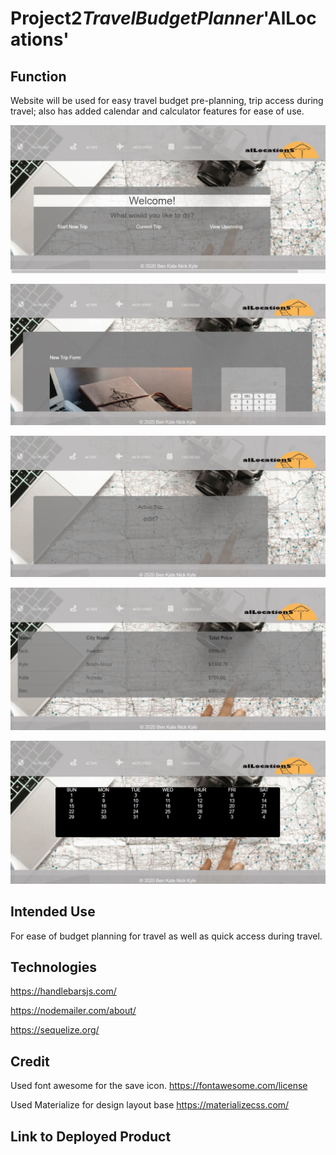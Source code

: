 # Project2*TravelBudgetPlanner*'AlLocations'

## Function

Website will be used for easy travel budget pre-planning, trip access during travel; also has added calendar and calculator features for ease of use.

![image](/pics_Readme/index.jpg)

![image](/pics_Readme/newTrip.jpg)

![image](/pics_Readme/activeTrip.jpg)

![image](/pics_Readme/pastTrip.jpg)

![image](/pics_Readme/calendar.jpg)

## Intended Use

For ease of budget planning for travel as well as quick access during travel.

## Technologies

https://handlebarsjs.com/

https://nodemailer.com/about/

https://sequelize.org/

## Credit

Used font awesome for the save icon.
https://fontawesome.com/license

Used Materialize for design layout base
https://materializecss.com/

## Link to Deployed Product
